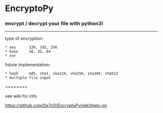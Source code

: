 # EncryptoPy


### encrypt / decrypt your file with python3!

***

type of encryption:

	* aes      128, 192, 256
	* base     16, 32, 64
	* xor

future implementation:

	* hash     md5, sha1, sha224, sha256, sha384, sha512
	* multiple file input

========

see wiki for info

https://github.com/0x7c0/EncryptoPy/wiki/help-on
